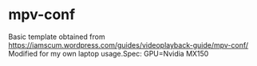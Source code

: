 # mpv-conf
Basic template obtained from https://iamscum.wordpress.com/guides/videoplayback-guide/mpv-conf/<br>
Modified for my own laptop usage.Spec: GPU=Nvidia MX150
